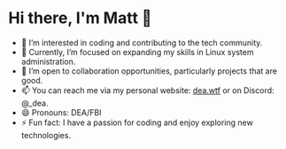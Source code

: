 # Hi there, I'm Matt 👋

- 👀 I’m interested in coding and contributing to the tech community.
- 🌱 Currently, I’m focused on expanding my skills in Linux system administration.
- 💼 I’m open to collaboration opportunities, particularly projects that are good.
- 📫 You can reach me via my personal website: [dea.wtf](https://dea.wtf) or on Discord: @_dea.
- 😄 Pronouns: DEA/FBI
- ⚡ Fun fact: I have a passion for coding and enjoy exploring new technologies.
